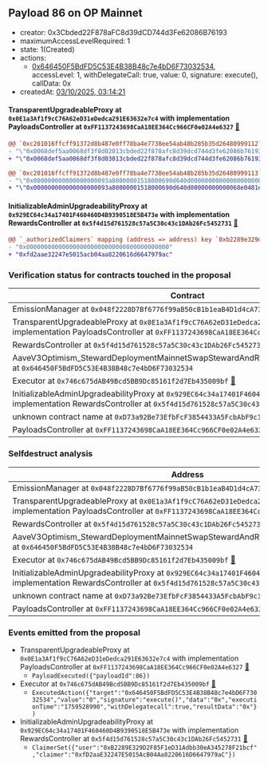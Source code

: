 ## Payload 86 on OP Mainnet

- creator: 0x3Cbded22F878aFC8d39dCD744d3Fe62086B76193
- maximumAccessLevelRequired: 1
- state: 1(Created)
- actions:
  - [0x646450F5BdFD5C53E4B38B48c7e4bD6F73032534](https://optimistic.etherscan.io/address/0x646450F5BdFD5C53E4B38B48c7e4bD6F73032534), accessLevel: 1, withDelegateCall: true, value: 0, signature: execute(), callData: 0x
- createdAt: [03/10/2025, 03:14:21](https://optimistic.etherscan.io/tx/0xf8ea1f0e41ba8c0b7eb4ed6339e34e6b91b87706c2777417aa1c215e43e68c16)

#### TransparentUpgradeableProxy at `0x0E1a3Af1f9cC76A62eD31eDedca291E63632e7c4` with implementation PayloadsController at `0xFF1137243698CaA18EE364Cc966CF0e02A4e6327` [:ghost:](https://github.com/bgd-labs/aave-address-book  "GovernanceV3Optimism.PAYLOADS_CONTROLLER")

```diff
@@ `0xc201016ffcff91372d8b487e0ff78ba4e7738ee54ab48b285b35d26480999112` raw  @@
- "\"0x0068def5aa0068df3f8d02013cbded22f878afc8d39dcd744d3fe62086b76193\""
+ "\"0x0068def5aa0068df3f8d03013cbded22f878afc8d39dcd744d3fe62086b76193\""

@@ `0xc201016ffcff91372d8b487e0ff78ba4e7738ee54ab48b285b35d26480999113` raw  @@
- "\"0x000000000000000000093a80000001518000690d640d00000000000000000000\""
+ "\"0x000000000000000000093a80000001518000690d640d00000000000068e0481e\""

```
#### InitializableAdminUpgradeabilityProxy at `0x929EC64c34a17401F460460D4B9390518E5B473e` with implementation RewardsController at `0x5f4d15d761528c57a5C30c43c1DAb26Fc5452731` [:ghost:](https://github.com/bgd-labs/aave-address-book  "AaveV3Optimism.DEFAULT_INCENTIVES_CONTROLLER")

```diff
@@ `_authorizedClaimers` mapping (address => address) key `0xb2289e329d2f85f1ed31adbb30ea345278f21bcf` @@
- "0x0000000000000000000000000000000000000000"
+ "0xfd2aae32247e5015acb04aa8220616d6647979ac"

```
### Verification status for contracts touched in the proposal

| Contract | Status |
|---------|------------|
| EmissionManager at `0x048f2228D7Bf6776f99aB50cB1b1eaB4D1d4cA73` [:ghost:](https://github.com/bgd-labs/aave-address-book  "AaveV3Optimism.EMISSION_MANAGER") | Contract |
| TransparentUpgradeableProxy at `0x0E1a3Af1f9cC76A62eD31eDedca291E63632e7c4` with implementation PayloadsController at `0xFF1137243698CaA18EE364Cc966CF0e02A4e6327` [:ghost:](https://github.com/bgd-labs/aave-address-book  "GovernanceV3Optimism.PAYLOADS_CONTROLLER") | Contract |
| RewardsController at `0x5f4d15d761528c57a5C30c43c1DAb26Fc5452731` | Contract |
| AaveV3Optimism_StewardDeploymentMainnetSwapStewardAndRewardsSteward_20250821 at `0x646450F5BdFD5C53E4B38B48c7e4bD6F73032534` | Contract |
| Executor at `0x746c675dAB49Bcd5BB9Dc85161f2d7Eb435009bf` [:ghost:](https://github.com/bgd-labs/aave-address-book  "AaveV3Optimism.ACL_ADMIN") | Contract |
| InitializableAdminUpgradeabilityProxy at `0x929EC64c34a17401F460460D4B9390518E5B473e` with implementation RewardsController at `0x5f4d15d761528c57a5C30c43c1DAb26Fc5452731` [:ghost:](https://github.com/bgd-labs/aave-address-book  "AaveV3Optimism.DEFAULT_INCENTIVES_CONTROLLER") | Contract |
| unknown contract name at `0xD73a92Be73EfbFcF3854433A5FcbAbF9c1316073` | EOA |
| PayloadsController at `0xFF1137243698CaA18EE364Cc966CF0e02A4e6327` | Contract |

### Selfdestruct analysis

| Address | Result |
|---------|------------|
| EmissionManager at `0x048f2228D7Bf6776f99aB50cB1b1eaB4D1d4cA73` [:ghost:](https://github.com/bgd-labs/aave-address-book  "AaveV3Optimism.EMISSION_MANAGER") | Safe |
| TransparentUpgradeableProxy at `0x0E1a3Af1f9cC76A62eD31eDedca291E63632e7c4` with implementation PayloadsController at `0xFF1137243698CaA18EE364Cc966CF0e02A4e6327` [:ghost:](https://github.com/bgd-labs/aave-address-book  "GovernanceV3Optimism.PAYLOADS_CONTROLLER") | DelegateCall |
| RewardsController at `0x5f4d15d761528c57a5C30c43c1DAb26Fc5452731` | Safe |
| AaveV3Optimism_StewardDeploymentMainnetSwapStewardAndRewardsSteward_20250821 at `0x646450F5BdFD5C53E4B38B48c7e4bD6F73032534` | Safe |
| Executor at `0x746c675dAB49Bcd5BB9Dc85161f2d7Eb435009bf` [:ghost:](https://github.com/bgd-labs/aave-address-book  "AaveV3Optimism.ACL_ADMIN") | DelegateCall |
| InitializableAdminUpgradeabilityProxy at `0x929EC64c34a17401F460460D4B9390518E5B473e` with implementation RewardsController at `0x5f4d15d761528c57a5C30c43c1DAb26Fc5452731` [:ghost:](https://github.com/bgd-labs/aave-address-book  "AaveV3Optimism.DEFAULT_INCENTIVES_CONTROLLER") | DelegateCall |
| unknown contract name at `0xD73a92Be73EfbFcF3854433A5FcbAbF9c1316073` | EOA |
| PayloadsController at `0xFF1137243698CaA18EE364Cc966CF0e02A4e6327` | Safe |

### Events emitted from the proposal

- TransparentUpgradeableProxy at `0x0E1a3Af1f9cC76A62eD31eDedca291E63632e7c4` with implementation PayloadsController at `0xFF1137243698CaA18EE364Cc966CF0e02A4e6327` [:ghost:](https://github.com/bgd-labs/aave-address-book  "GovernanceV3Optimism.PAYLOADS_CONTROLLER")
  - `PayloadExecuted({"payloadId":86})`
- Executor at `0x746c675dAB49Bcd5BB9Dc85161f2d7Eb435009bf` [:ghost:](https://github.com/bgd-labs/aave-address-book  "AaveV3Optimism.ACL_ADMIN")
  - `ExecutedAction({"target":"0x646450F5BdFD5C53E4B38B48c7e4bD6F73032534","value":"0","signature":"execute()","data":"0x","executionTime":"1759528990","withDelegatecall":true,"resultData":"0x"})`
- InitializableAdminUpgradeabilityProxy at `0x929EC64c34a17401F460460D4B9390518E5B473e` with implementation RewardsController at `0x5f4d15d761528c57a5C30c43c1DAb26Fc5452731` [:ghost:](https://github.com/bgd-labs/aave-address-book  "AaveV3Optimism.DEFAULT_INCENTIVES_CONTROLLER")
  - `ClaimerSet({"user":"0xB2289E329D2F85F1eD31Adbb30eA345278F21bcf","claimer":"0xfD2aaE32247E5015AcB04Aa8220616D6647979aC"})`
